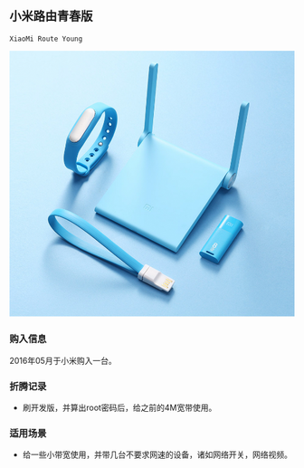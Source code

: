 ## 小米路由青春版

    XiaoMi Route Young

![XiaoMi Route Young](../assets/device/xiaomi-route-young.png)

### 购入信息

2016年05月于小米购入一台。

### 折腾记录

- 刷开发版，并算出root密码后，给之前的4M宽带使用。

### 适用场景

- 给一些小带宽使用，并带几台不要求网速的设备，诸如网络开关，网络视频。